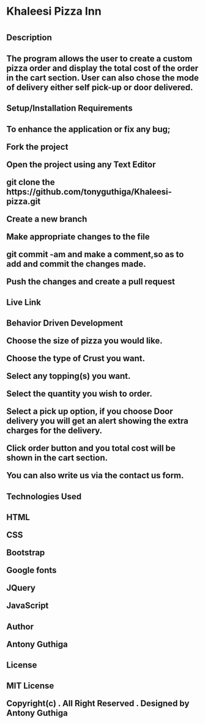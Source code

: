 <h1>Khaleesi Pizza Inn<h1>

<h2>Description<h2>

<p>The program allows the user to create a custom pizza order and display the total cost of the order in the cart section. User can also chose the mode of delivery either self pick-up or door delivered.<p>

<h2>Setup/Installation Requirements<h2>

<p>To enhance the application or fix any bug;<p>
<p>Fork the project<p>
<p>Open the project using any Text Editor<p>
<p>git clone the https://github.com/tonyguthiga/Khaleesi-pizza.git<p>
<p>Create a new branch<p>
<p>Make appropriate changes to the file<p>
<p>git commit -am and make a comment,so as to add and commit the changes made.<p>
<p>Push the changes and create a pull request<p>

<h2>Live Link<p>

<p> <p>

<h2>Behavior Driven Development<p>

<p>Choose the size of pizza you would like.<p>
<p>Choose the type of Crust you want.<p>
<p>Select any topping(s) you want.<p>
<p>Select the quantity you wish to order.<p>
<p>Select a pick up option, if you choose Door delivery you will get an alert showing the extra charges
   for the delivery.<p>
<p>Click order button and you total cost will be shown in the cart section.<p>
<p>You can also write us via the contact us form.<p>

<h2>Technologies Used<h2>

<p>HTML<p>
<p>CSS<p>
<p>Bootstrap<p>
<p>Google fonts<p>
<p>JQuery<p>
<p>JavaScript<p>

<h2>Author<p>

<p>Antony Guthiga<p>

<h2>License<h2>

<p>MIT License<p>
<p>Copyright(c) . All Right Reserved . Designed by Antony Guthiga<p>